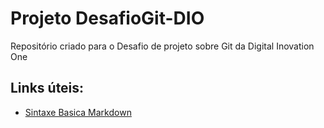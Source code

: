 # Projeto DesafioGit-DIO

Repositório criado para o Desafio de projeto sobre Git da Digital Inovation One

## Links úteis:

* [Sintaxe Basica Markdown](https://www.markdownguide.org/)
